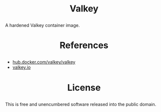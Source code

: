 <!-- This is free and unencumbered software released into the public domain -->

# <p align=center>Valkey

A hardened Valkey container image.

# <p align=center>References

- [hub.docker.com/valkey/valkey](https://hub.docker.com/r/valkey/valkey)
- [valkey.io](https://valkey.io)

# <p align=center>License

This is free and unencumbered software released into the public domain.
